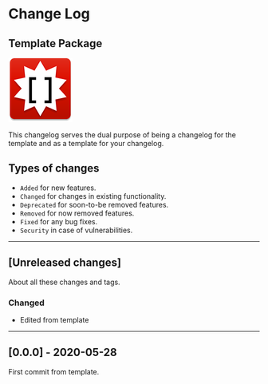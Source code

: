 # Change Log

## Template Package

![logo](icon.png)

This changelog serves the dual purpose of being a changelog for the template and as a template for your changelog.

## Types of changes

- `Added` for new features.
- `Changed` for changes in existing functionality.
- `Deprecated` for soon-to-be removed features.
- `Removed` for now removed features.
- `Fixed` for any bug fixes.
- `Security` in case of vulnerabilities.

***

## [Unreleased changes]

About all these changes and tags.

### Changed

- Edited from template

***

## [0.0.0] - 2020-05-28

First commit from template.

